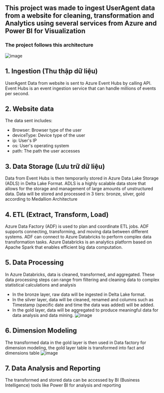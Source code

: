 ## This project was made to ingest UserAgent data from a website for cleaning, transformation and Analytics using several services from Azure and Power BI for Visualization
### The project follows this architecture
 ![image](https://github.com/cawfee4/Real-Time-UserAgent-Data-Streaming-pipeline/assets/94046123/64349e78-a52a-4be3-9d03-424ac203b0e7)
## 1. Ingestion (Thu thập dữ liệu) 
UserAgent Data from website is sent to Azure Event Hubs by calling API. Event Hubs is an event ingestion service that can handle millions of events per second.
## 2. Website data 
The data sent includes:
- Browser: Browser type of the user
- deviceType: Device type of the user
- ip: User's IP
- os: User's operating system
- path: The path the user accesses
## 3. Data Storage (Lưu trữ dữ liệu)
Data from Event Hubs is then temporarily stored in Azure Data Lake Storage (ADLS) in Delta Lake Format. ADLS is a highly scalable data store that allows for the storage and management of large amounts of unstructured data. Data will be stored and processed in 3 tiers: bronze, silver, gold according to Medallion Architecture
## 4. ETL (Extract, Transform, Load)
Azure Data Factory (ADF) is used to plan and coordinate ETL jobs. ADF supports connecting, transforming, and moving data between different systems. ADF can connect to Azure Databricks to perform complex data transformation tasks. Azure Databricks is an analytics platform based on Apache Spark that enables efficient big data computation.
## 5. Data Processing
In Azure Databricks, data is cleaned, transformed, and aggregated. These data processing steps can range from filtering and cleaning data to complex statistical calculations and analysis
- In the bronze layer, raw data will be ingested in Delta Lake format.
- In the silver layer, data will be cleaned, renamed and columns such as Timestamp (specific date and time the data was added) will be added.
- In the gold layer, data will be aggregated to produce meaningful data for data analysis and data mining.
![image](https://github.com/cawfee4/Real-Time-UserAgent-Data-Streaming-pipeline/assets/94046123/506b6763-a0ea-4190-aef0-9cf7e1074d24)
## 6. Dimension Modeling
The transformed data in the gold layer is then used in Data factory for dimension modeling, the gold layer table is transformed into fact and dimensions table
![image](https://github.com/cawfee4/Real-Time-UserAgent-Data-Streaming-pipeline/assets/94046123/89dd6573-d368-469c-b756-47c54af15f86)
## 7. Data Analysis and Reporting
The transformed and stored data can be accessed by BI (Business Intelligence) tools like Power BI for analysis and reporting
